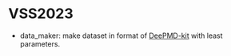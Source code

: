 # VSS2023
- data_maker: make dataset in format of [DeePMD-kit](https://github.com/deepmodeling/deepmd-kit) with least parameters.
